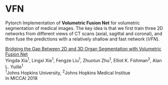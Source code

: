 # VFN
Pytorch Implementation of **Volumetric Fusion Net** for volumetric segmentation of medical images. The key idea is that we first train three 2D networks from different views of CT scans (axial, sagittal and coronal), and then fuse the predictions with a relatively shallow and fast network (*VFN*).

[Bridging the Gap Between 2D and 3D Organ Segmentation with Volumetric Fusion Net](https://arxiv.org/abs/1804.00392)  
Yingda Xia<sup>1</sup>, Lingxi Xie<sup>1</sup>, Fengze Liu<sup>1</sup>, Zhuotun Zhu<sup>1</sup>, Elliot K. Fishman<sup>2</sup>, Alan L. Yuille<sup>1</sup>  
<sup>1</sup>Johns Hopkins University, <sup>2</sup>Johns Hopkins Medical Institue  
In MICCAI 2018
